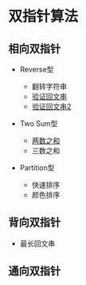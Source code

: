 # 双指针算法



## 相向双指针

- Reverse型
  - 翻转字符串
  - [验证回文串](../problems/0125%20验证回文串.md)
  - [验证回文串2](../problems/0680%20验证回文字符串%20Ⅱ.md)

- Two Sum型
  - [两数之和](../problems/0001%20两数之和.md)
  - 三数之和
- Partition型
  - 快速排序
  - 颜色排序



## 背向双指针

- 最长回文串



## 通向双指针

